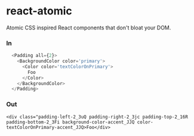 # react-atomic
Atomic CSS inspired React components that don't bloat your DOM.

### In
```js
  <Padding all={2}>
    <BackgroundColor color='primary'>
      <Color color='textColorOnPrimary'>
        Foo
      </Color>
    </BackgroundColor>
  </Padding>
```

### Out
```
<div class="padding-left-2_3uQ padding-right-2_3jc padding-top-2_16R padding-bottom-2_3Fi background-color-accent_JJQ color-textColorOnPrimary-accent_JJQ>Foo</div>
```



